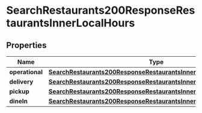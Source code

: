 

# SearchRestaurants200ResponseRestaurantsInnerLocalHours


## Properties

| Name | Type | Description | Notes |
|------------ | ------------- | ------------- | -------------|
|**operational** | [**SearchRestaurants200ResponseRestaurantsInnerLocalHoursOperational**](SearchRestaurants200ResponseRestaurantsInnerLocalHoursOperational.md) |  |  [optional] |
|**delivery** | [**SearchRestaurants200ResponseRestaurantsInnerLocalHoursOperational**](SearchRestaurants200ResponseRestaurantsInnerLocalHoursOperational.md) |  |  [optional] |
|**pickup** | [**SearchRestaurants200ResponseRestaurantsInnerLocalHoursOperational**](SearchRestaurants200ResponseRestaurantsInnerLocalHoursOperational.md) |  |  [optional] |
|**dineIn** | [**SearchRestaurants200ResponseRestaurantsInnerLocalHoursOperational**](SearchRestaurants200ResponseRestaurantsInnerLocalHoursOperational.md) |  |  [optional] |



